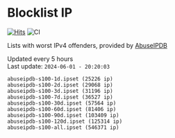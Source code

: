 # Blocklist IP

[![Hits](https://hits.seeyoufarm.com/api/count/incr/badge.svg?url=https%3A%2F%2Fgithub.com%2Fborestad%2Fblocklist-ip%2F&count_bg=%2379C83D&title_bg=%23555555&icon=&icon_color=%23E7E7E7&title=hits&edge_flat=false)](https://hits.seeyoufarm.com)  ![CI](https://img.shields.io/github/workflow/status/borestad/blocklist-ip/CI?style=flat-square)

Lists with worst IPv4 offenders, provided by [AbuseIPDB](https://www.abuseipdb.com/)

<!-- FOOTER-PLACEHOLDER -->
Updated every 5 hours<br>
Last update: `2024-06-01 - 20:20:03`
```
abuseipdb-s100-1d.ipset (25226 ip)
abuseipdb-s100-2d.ipset (29068 ip)
abuseipdb-s100-3d.ipset (31196 ip)
abuseipdb-s100-7d.ipset (36527 ip)
abuseipdb-s100-30d.ipset (57564 ip)
abuseipdb-s100-60d.ipset (81406 ip)
abuseipdb-s100-90d.ipset (103409 ip)
abuseipdb-s100-120d.ipset (125314 ip)
abuseipdb-s100-all.ipset (546371 ip)
```
